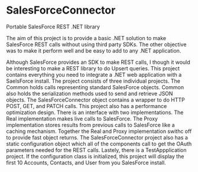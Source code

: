 # SalesForceConnector
Portable SalesForce REST .NET library

The aim of this project is to provide a basic .NET solution to make SalesForce REST calls without using third party SDKs. The other objective was to make it perform well and be easy to add to any .NET application.

Although SalesForce provides an SDK to make REST calls, I though it would be interesting to make a REST library to do Upsert queries.
This project contains everything you need to integrate a .NET web application with a SaelsForce install. 
The project consists of three individual projects. The Common holds calls representing standard SalesForce objects. Common also holds the serialization methods used to send and retrieve JSON objects.
The SalesForceConnector object contains a wrapper to do HTTP POST, GET, and PATCH calls. This project also has a performance optimization design. There is an interface with two implementations.
The Real implementation makes live calls to SalesForce. The Proxy implementation stores results from previous calls to SalesForce like a caching mechanism.
Together the Real and Proxy implementation swithc off to provide fast object returns. 
The SalesForceConnector project also has a static configuration object which all of the components call to get the OAuth parameters needed for the REST calls.
Lastely, there is a TestAppplication project. If the configuration class is initialized, this project will display the first 10 Accounts, Contacts, and User from you SalesForce install.

